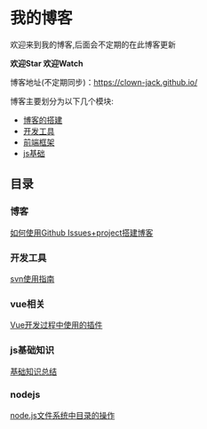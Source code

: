 # 我的博客
欢迎来到我的博客,后面会不定期的在此博客更新

**欢迎Star 欢迎Watch**

博客地址(不定期同步)：https://clown-jack.github.io/

博客主要划分为以下几个模块:
- [博客的搭建](https://github.com/clown-Jack/myBlog/projects/2)
- [开发工具](https://github.com/clown-Jack/myBlog/projects/1)
- [前端框架](https://github.com/clown-Jack/myBlog/projects/3)
- [js基础](https://github.com/clown-Jack/myBlog/projects/4)

## 目录
### 博客
  [如何使用Github Issues+project搭建博客](https://github.com/clown-Jack/myBlog/issues/2)
### 开发工具
  [svn使用指南](https://github.com/clown-Jack/myBlog/issues/1)
### vue相关
  [Vue开发过程中使用的插件](https://github.com/clown-Jack/myBlog/issues/3)
### js基础知识
  [基础知识总结](https://github.com/clown-Jack/myBlog/issues/5)
### nodejs
  [node.js文件系统中目录的操作](https://github.com/clown-Jack/myBlog/issues/6)
